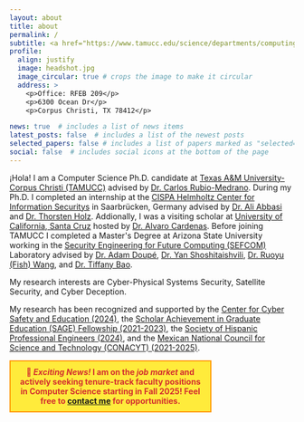 ```yaml
---
layout: about
title: about
permalink: /
subtitle: <a href="https://www.tamucc.edu/science/departments/computing-sciences/index.php" target="blank">Department of Computer Science</a>.
profile:
  align: justify
  image: headshot.jpg
  image_circular: true # crops the image to make it circular
  address: >
    <p>Office: RFEB 209</p>
    <p>6300 Ocean Dr</p>
    <p>Corpus Christi, TX 78412</p>

news: true  # includes a list of news items
latest_posts: false  # includes a list of the newest posts
selected_papers: false # includes a list of papers marked as "selected={true}"
social: false  # includes social icons at the bottom of the page
---
```


¡Hola! I am a Computer Science Ph.D. candidate at <a href="https://tamucc.edu/" target="blank">Texas A&M University-Corpus Christi (TAMUCC)</a> advised by <a href="https://carlosrubiomedrano.com/" target="blank">Dr. Carlos Rubio-Medrano</a>.
During my Ph.D. I completed an internship at the <a href="https://cispa.de/en" target="blank">CISPA Helmholtz Center for Information Securitys</a> in Saarbrücken, Germany advised by <a href="https://scholar.google.com/citations?user=7BgdiU4AAAAJ&hl=en&oi=ao" target="blank">Dr. Ali Abbasi</a> and <a href="https://scholar.google.com/citations?user=tv2HR38AAAAJ&hl=en" target="blank">Dr. Thorsten Holz</a>. Addionally, I was a visiting scholar at <a href="https://srl-ucsc.github.io/" target="blank">University of California, Santa Cruz</a> hosted by <a href="https://users.soe.ucsc.edu/~alacarde/" target="blank">Dr. Alvaro Cardenas</a>.
Before joining TAMUCC I completed a Master's Degree at Arizona State University working in the <a href="https://sefcom.asu.edu/" target="blank">Security Engineering for Future Computing (SEFCOM)</a> Laboratory advised by <a href="https://adamdoupe.com/" target="blank">Dr. Adam Doupé</a>, <a href="http://www.yancomm.net/" target="blank">Dr. Yan Shoshitaishvili</a>, <a href="https://rev.fish/" target="blank">Dr. Ruoyu (Fish) Wang</a>, and <a href="https://www.tiffanybao.com/" target="blank">Dr. Tiffany Bao</a>.

My research interests are Cyber-Physical Systems Security, Satellite Security, and Cyber Deception.

My research has been recognized and supported by the <a href="https://www.iamcybersafe.org/s/2024-scholarship-recipients" target="blank">Center for Cyber Safety and Education (2024)</a>, the <a href="https://www.tamucc.edu/research/graduate-excellence/funding/sage.php" target="blank">Scholar Achievement in Graduate Education (SAGE) Fellowship (2021-2023)</a>, the <a href="https://shpe.org/" target="blank">Society of Hispanic Professional Engineers (2024)</a>, and the <a href="https://conahcyt.mx/" target="blank">Mexican National Council for Science and Technology (CONACYT) (2021-2025)</a>.

<div style="background-color: #ffeb3b; border: 2px solid #ff9800; padding: 10px; font-weight: bold; text-align: center; color: #d32f2f; margin-bottom: 20px; width: 66%;">
    🚀  <i>Exciting News! </i> I am on the  <i>job market </i> and actively seeking tenure-track faculty positions in Computer Science starting in Fall 2025! Feel free to <a href="mailto:elopezmorales@islander.tamucc.edu">contact me</a> for opportunities.
</div>